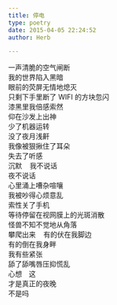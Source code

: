 ```yaml
---  
title: 停电  
type: poetry  
date: 2015-04-05 22:24:52  
author: Herb  

---  
```

一声清脆的空气闸断  
我的世界陷入黑暗  
眼前的荧屏无情地熄灭  
只剩下手里断了 WIFI 的方块忽闪    
漆黑里我倍感索然  
仰在沙发上出神  
少了机器运转  
没了夜月浅鼾  
我像被狠揪住了耳朵  
失去了听感  
沉默    我不说话  
夜不说话    
心里涌上嘈杂喧嚷  
我被吵得心烦意乱  
索性关了手机  
等待停留在视网膜上的光斑消散    
怪兽不知不觉地从角落  
攀爬出来    有的伏在我脚边  
有的倒在我身畔  
我有些紧张  
舔了舔嘴唇压抑慌乱  
心想　这  
才是真正的夜晚  
不是吗